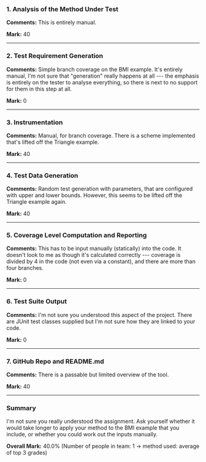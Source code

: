 ### 1. Analysis of the Method Under Test

__Comments:__ This is entirely manual.

__Mark:__ 40

---

### 2. Test Requirement Generation

__Comments:__ Simple branch coverage on the BMI example. It's entirely manual,
I'm not sure that "generation" really happens at all --- the emphasis is
entirely on the tester to analyse everything, so there is next to no support for
them in this step at all.

__Mark:__ 0

---

### 3. Instrumentation

__Comments:__ Manual, for branch coverage. There is a scheme implemented that's
lifted off the Triangle example. 

__Mark:__ 40

---

### 4. Test Data Generation

__Comments:__ Random test generation with parameters, that are configured
with upper and lower bounds. However, this seems to be lifted off the Triangle
example again. 

__Mark:__ 40

---

### 5. Coverage Level Computation and Reporting

__Comments:__ This has to be input manually (statically) into the code. It
doesn't look to me as though it's calculated correctly --- coverage is divided
by 4 in the code (not even via a constant), and there are more than four
branches.

__Mark:__ 0 

---

### 6. Test Suite Output

__Comments:__ I'm not sure you understood this aspect of the project. There
are JUnit test classes supplied but I'm not sure how they are linked to your 
code. 

__Mark:__ 0

---

### 7. GitHub Repo and README.md

__Comments:__ There is a passable but limited overview of the tool.

__Mark:__ 40

---

### Summary

I'm not sure you really understood the assignment. Ask yourself whether it would
take longer to apply your method to the BMI example that you include, or whether
you could work out the inputs manually. 

__Overall Mark:__ 40.0% (Number of people in team: 1 -> method used: average of top 3 grades)